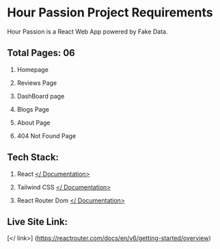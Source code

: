
# Hour Passion Project Requirements


  

Hour Passion is a React Web App powered by Fake Data.

  

## Total Pages: 06

1.  Homepage
    
2.  Reviews Page
    
3.  DashBoard page
    
4.  Blogs Page
    
5.  About Page
    
6.  404 Not Found Page
    

  
  

## Tech Stack:

1.  React [</ Documentation>](https://reactjs.org/docs/getting-started.html)
    
2.  Tailwind CSS [</ Documentation>](https://tailwindcss.com/docs/installation)
    
3.  React Router Dom [</ Documentation>](https://reactrouter.com/docs/en/v6/getting-started/overview)
    

  
  

## Live Site Link:
[</ link>] (https://reactrouter.com/docs/en/v6/getting-started/overview)
